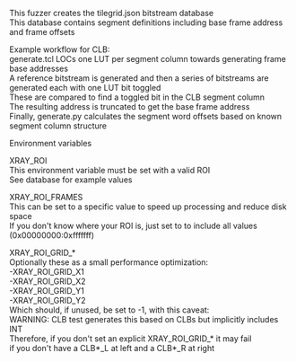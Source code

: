 This fuzzer creates the tilegrid.json bitstream database  
This database contains segment definitions including base frame address and frame offsets  

Example workflow for CLB:  
generate.tcl LOCs one LUT per segment column towards generating frame base addresses  
A reference bitstream is generated and then a series of bitstreams are generated each with one LUT bit toggled  
These are compared to find a toggled bit in the CLB segment column  
The resulting address is truncated to get the base frame address  
Finally, generate.py calculates the segment word offsets based on known segment column structure  


Environment variables  

XRAY_ROI  
This environment variable must be set with a valid ROI  
See database for example values  

XRAY_ROI_FRAMES  
This can be set to a specific value to speed up processing and reduce disk space  
If you don't know where your ROI is, just set to to include all values (0x00000000:0xfffffff)  

XRAY_ROI_GRID_*  
Optionally these as a small performance optimization:  
-XRAY_ROI_GRID_X1  
-XRAY_ROI_GRID_X2  
-XRAY_ROI_GRID_Y1  
-XRAY_ROI_GRID_Y2  
Which should, if unused, be set to -1, with this caveat:  
WARNING: CLB test generates this based on CLBs but implicitly includes INT  
Therefore, if you don't set an explicit XRAY_ROI_GRID_* it may fail  
if you don't have a CLB*_L at left and a CLB*_R at right  

